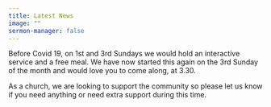 ```yaml
---
title: Latest News
image: ""
sermon-manager: false
---
```

Before Covid 19, on 1st and 3rd Sundays we would hold an interactive service and a free meal. We have now started this again on the 3rd Sunday of the month and would love you to come along, at 3.30. 

As a church, we are looking to support the community so please let us know if you need anything or need extra support during this time.